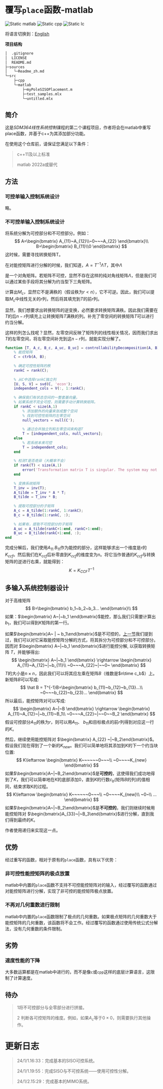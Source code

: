 # 覆写`place`函数-matlab

![Static matlab](https://img.shields.io/badge/matlab-2022a-green)
![Static cpp](https://img.shields.io/badge/c++-11-blue)
![Static lc](https://img.shields.io/badge/Linear-Control-red)

将语言切换到：[English](../README.md)

**项目结构**

```bash
│  .gitignore
│  LICENSE
│  README.md
├─sources
│	└─Readme_zh.md
└─src
	├─cpp
	└─matlab
   		├─myPoleSISOPlacement.m
   		├─test_samples.mlx
   		└─untitled.mlx
```

## 简介

这是*SDM364线性系统控制*课程的第二个课程项目，作者将会在matlab中重写place函数，并基于c++为其添加部分功能。

在使用这个仓库前，请保证您满足以下条件：

> c++11及以上标准
>
> matlab 2022a或替代

## 方法

### 可控单输入控制系统设计

略。

### 不可控单输入控制系统设计

将系统分解为可控部分和不可控部分。例如：
$$
A=\begin{bmatrix}
A_{11}~A_{12}\\~0~~~A_{22}
\end{bmatrix}\\
B=\begin{bmatrix}
B_{11}\\0
\end{bmatrix}
$$
这时候，需要寻找转换矩阵T。

在对能控矩阵进行分解的时候，我们知道，$A=T^{-1}\Lambda T$，其中$\Lambda$

是一个对角矩阵。若矩阵不可控，显然不存在这样的纯对角线矩阵$\Lambda$，但是我们可以通过某些手段将其分解为约当型下三角矩阵。

计算出$M_c$，显然它不是满秩的（假设秩为$r<n$），它不可逆。因此，我们可以提取$M_c$中线性无关的$r$列，然后将其填充到$T$的前$r$列。

显然，我们想要求出转换矩阵的逆变换，必然要求转换矩阵满秩。因此我们需要在$T$的后$n-r$列填充上让转换矩阵$T$满秩的列。补充了零空间的转换矩阵$T$可以进行约当分解。

这样的列怎么找呢？显然，左零空间反映了矩阵列的线性相关情况，因而我们求出$T$的左零空间，将左零空间补充到这$n-r$列，就能实现分解了。

```matlab
function [T, A_c, B_c, A_uc, B_uc] = controllabilityDecomposition(A, B)
    % 能控矩阵
    C = ctrb(A, B);
    
    % 确定可控性矩阵的秩
    rankC = rank(C);
    
    % 从C中选择rankC独立列
    [U, S, V] = svd(C, 'econ');
    independent_cols = V(:, 1:rankC);
    
    % 确保我们有状态空间的一整套基向量。
    % 如果系统不完全可控，则需要手动计算转换矩阵。
    if rankC < size(A,1)
        % 添加额外的向量来张成整个空间
        % 找到可控性矩阵的左零空间
        null_vectors = null(C');
        
        % 通过合并独立列和左零空间来构造T
        T = [independent_cols, null_vectors];
    else
        % 若系统本来可控
        T = independent_cols;
    end
    
    % 检测T是否奇异（大概率不会）
    if rank(T) < size(A,1)
        error('Transformation matrix T is singular. The system may not be controllable.');
    end
    
    % 变换系统矩阵
    T_inv = inv(T);
    A_tilde = T_inv * A * T;
    B_tilde = T_inv * B;
    
    % 提取可控部分的子矩阵
    A_c = A_tilde(1:rankC, 1:rankC);
    B_c = B_tilde(1:rankC, :);
    
    % 如果有，提取不可控部分的子矩阵
    A_uc = A_tilde(rankC+1:end, rankC+1:end);
    B_uc = B_tilde(rankC+1:end, :);
end
```

完成分解后，我们使用$A_{11}~B_{11}$作为能控的部分，这样能够求出一个维度是$r$的$K_{ccf}$。然后我们在$K_{ccf}$后补零直到$K_{ccf}$的维度变为$n$。将它当作普通的$K_{ccf}$与转换矩阵的逆进行右乘，就能得到：
$$
K = K_{CCF}T^{-1}
$$

## 多输入系统控制器设计

对于高维矩阵
$$
B=\begin{bmatrix}
b_1~b_2~b_3...
\end{bmatrix}\\
$$
如果：$\begin{bmatrix}
A~|~b_1
\end{bmatrix}$能控，那么我们只需要计算出$b_1$，我们可以得到$K$矩阵的第一行。

如果$\begin{bmatrix}A~ | ~ b_1\end{bmatrix}$是不可控的，[上一节](###不可控单输入控制系统设计)我们提到过，我们可以对它采取能控矩阵分解的方式，将其拆分为可控部分和不可控部分。因而对 $\begin{bmatrix}
A~|~b_1
\end{bmatrix}$进行能控分解, 以获取转换矩阵 $T$，并能够得出:
$$
\begin{bmatrix}
A~|~b_1
\end{bmatrix}
\rightarrow
\begin{bmatrix}
A_{11}~A_{12}~|~b_{11}\\
~0~~~A_{22}~|~~0~
\end{bmatrix}
$$
$T$的大小是$n\times n$，因此我们可以将其应左乘在矩阵$B$（维数是$n\time c_b$）上。新矩阵$B$可以写成:
$$
\hat B = T^{-1}B=\begin{bmatrix}
b_{11}~b_{12}~b_{13}...\\
~0~~~b_{22}~b_{23}...
\end{bmatrix}
$$
所以最后，能控矩阵对可以写成:
$$
\begin{bmatrix}
A~|~B
\end{bmatrix}
\rightarrow
\begin{bmatrix}
A_{11}~A_{12}~|~b_{11}~B_1\\
~0~~~A_{22}~|~~0~~B_2
\end{bmatrix}
$$
假设可控部分$A_{11}$的秩为$r$，则可以用$A_{11}、~b_{11}$和目标极点的前$r$列得到对应这一行的$K$。

然后，继续使用能控矩阵对 $\begin{bmatrix} A_{22} ~|~B_2\end{bmatrix}$。假设我们现在得到了一个新的$K_{new}$。我们可以简单地将其添加到$K$的下一个约当块位置:
$$
K\leftarrow \begin{bmatrix}
K~~~~~~0~~~\\
~0~~~~K_{new}
\end{bmatrix}
$$
如果$\begin{bmatrix}A~|~B_2\end{bmatrix}$是**可控的**，这使得我们成功地得到了$K$，我们可以简单地在$K$的底部添加0，直到$K$的行数$c_b$(矩阵$B$的列)的值相同，结束求取K的过程。
$$
K\leftarrow \begin{bmatrix}
K~~~~~~0~~~\\
~0~~~~K_{new}\\
~0~\\
...
\end{bmatrix}
$$
如果$\begin{bmatrix}A~|~B_2\end{bmatrix}$是**不可控的**，我们则继续时候用能控矩阵对 $\begin{bmatrix}A_{33}~|~B_3\end{bmatrix}$进行分解，直到我们得到最终的$K$。

作者使用递归来实现这一点。


## 优势

经过重写的函数，相对于原有的`place`函数，具有以下优势：

### 非可控性能控矩阵的极点放置

matlab中内置的`place`函数不支持不可控能控矩阵对的输入，经过覆写的函数通过对能控矩阵进行分解，实现了非可控的能控矩阵极点放置。

### 不再对几何重数进行限制

matlab中内置的`place`函数限制了极点的几何重数。如果极点矩阵的几何重数大于能控矩阵的几何重数，该函数将不会工作。经过覆写的函数通过使用传统公式分解法，没有几何重数的条件限制。

## 劣势

### 速度性能的下降

大多数运算都是在matlab中进行的，而不是像`c`或`cpp`这样的底层计算语言，这限制了计算速度。

## 待办

> 1将不可控部分与全零部分进行拼接。
>
> 2 判断各可控矩阵的维度。例如，如果$A_c$等于$0\times0$，则需要执行其他操作。

# 更新日志

> 24/1/1.16:33：完成基本的SISO可控系统。
>
> 24/1/1.19:55：完成SISO与不可控系统——使用可控性分解。
>
> 24/1/2.15:29：完成基本的MIMO系统。
